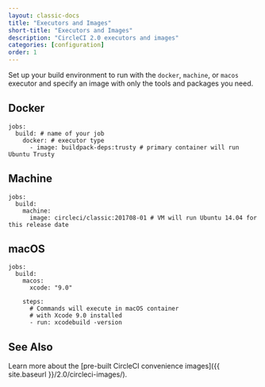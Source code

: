 ```yaml
---
layout: classic-docs
title: "Executors and Images"
short-title: "Executors and Images"
description: "CircleCI 2.0 executors and images"
categories: [configuration]
order: 1
---
```


Set up your build environment to run with the `docker`, `machine`, or `macos` executor and specify an image with only the tools and packages you need.

## Docker

```
jobs:
  build: # name of your job
    docker: # executor type
      - image: buildpack-deps:trusty # primary container will run Ubuntu Trusty
```

## Machine

```
jobs:
  build: 
    machine: 
      image: circleci/classic:201708-01 # VM will run Ubuntu 14.04 for this release date
```

## macOS

```
jobs:
  build:
    macos:
      xcode: "9.0"
      
    steps:
      # Commands will execute in macOS container
      # with Xcode 9.0 installed
      - run: xcodebuild -version
```

## See Also

Learn more about the [pre-built CircleCI convenience images]({{ site.baseurl }}/2.0/circleci-images/).
